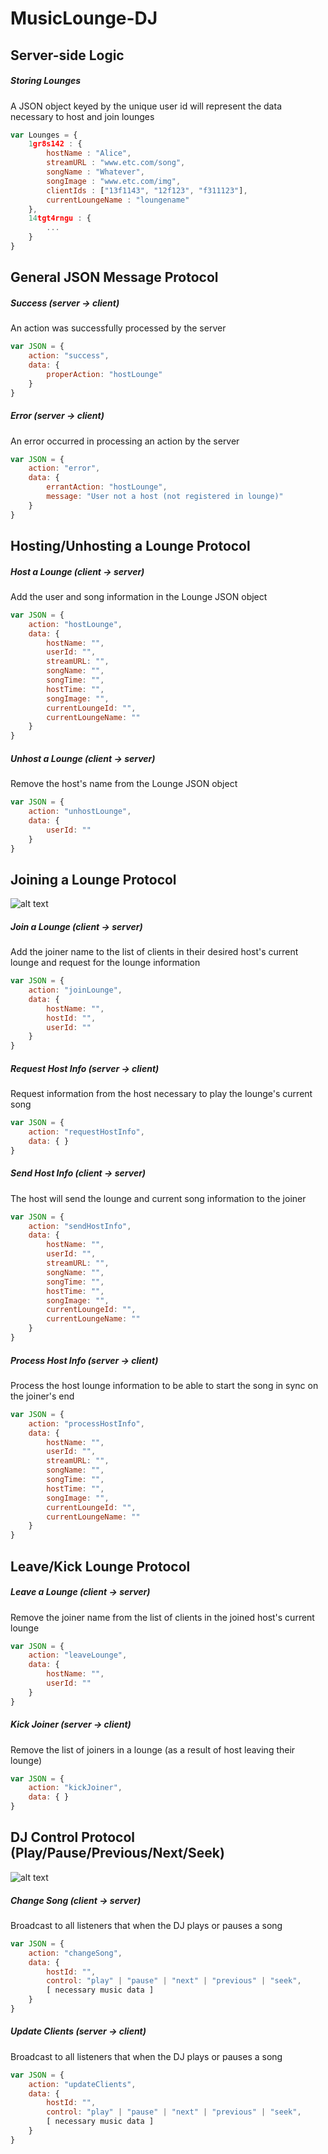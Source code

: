 # MusicLounge-DJ

## Server-side Logic
##### Storing Lounges
A JSON object keyed by the unique user id will represent the data necessary to host and join lounges
```javascript
var Lounges = {
	1gr8s142 : {
		hostName : "Alice",
		streamURL : "www.etc.com/song",
		songName : "Whatever",
		songImage : "www.etc.com/img",
		clientIds : ["13f1143", "12f123", "f311123"],
		currentLoungeName : "loungename"
	},
	14tgt4rngu : {
		...
	}
}
```

## General JSON Message Protocol

##### Success (server → client)
An action was successfully processed by the server
```javascript
var JSON = {
	action: "success",
	data: {
		properAction: "hostLounge"
	}
}
```

##### Error (server → client)
An error occurred in processing an action by the server
```javascript
var JSON = {
	action: "error",
	data: {
		errantAction: "hostLounge",
		message: "User not a host (not registered in lounge)"
	}
}
```

## Hosting/Unhosting a Lounge Protocol
##### Host a Lounge (client → server)
Add the user and song information in the Lounge JSON object
```javascript
var JSON = {
	action: "hostLounge",
	data: {
		hostName: "",
		userId: "",
		streamURL: "",
		songName: "",
		songTime: "",
		hostTime: "",
		songImage: "",
		currentLoungeId: "",
		currentLoungeName: ""
	}
}

```

##### Unhost a Lounge (client → server)
Remove the host's name from the Lounge JSON object
```javascript
var JSON = {
	action: "unhostLounge",
	data: {
		userId: ""
	}
}
```

## Joining a Lounge Protocol
![alt text](http://i66.tinypic.com/2cgyibn.jpg)

##### Join a Lounge (client → server)
Add the joiner name to the list of clients in their desired host's current lounge and request for the lounge information
```javascript
var JSON = {
	action: "joinLounge",
	data: {
		hostName: "",
		hostId: "",
		userId: ""
	}
}
```

##### Request Host Info (server → client)
Request information from the host necessary to play the lounge's current song
```javascript
var JSON = {
	action: "requestHostInfo",
	data: { }
}
```

##### Send Host Info (client → server)
The host will send the lounge and current song information to the joiner
```javascript
var JSON = {
	action: "sendHostInfo",
	data: { 
		hostName: "",
		userId: "",
		streamURL: "",
		songName: "",
		songTime: "",
		hostTime: "",
		songImage: "",
		currentLoungeId: "",
		currentLoungeName: ""
	}
}
```

##### Process Host Info (server → client)
Process the host lounge information to be able to start the song in sync on the joiner's end
```javascript
var JSON = {
	action: "processHostInfo",
	data: {
		hostName: "",
		userId: "",
		streamURL: "",
		songName: "",
		songTime: "",
		hostTime: "",
		songImage: "",
		currentLoungeId: "",
		currentLoungeName: ""
	}
}
```


## Leave/Kick Lounge Protocol
##### Leave a Lounge (client → server)
Remove the joiner name from the list of clients in the joined host's current lounge
```javascript
var JSON = {
	action: "leaveLounge",
	data: {
		hostName: "",
		userId: ""
	}
}
```

##### Kick Joiner (server → client)
Remove the list of joiners in a lounge (as a result of host leaving their lounge)
```javascript
var JSON = {
	action: "kickJoiner",
	data: { }
}
```

## DJ Control Protocol (Play/Pause/Previous/Next/Seek)
![alt text](http://i66.tinypic.com/zwym3d.png)
##### Change Song (client → server)
Broadcast to all listeners that when the DJ plays or pauses a song
```javascript
var JSON = {
	action: "changeSong",
	data: {
		hostId: "",
		control: "play" | "pause" | "next" | "previous" | "seek",
		[ necessary music data ]
	}
}
```

##### Update Clients (server → client)
Broadcast to all listeners that when the DJ plays or pauses a song
```javascript
var JSON = {
	action: "updateClients",
	data: {
		hostId: "",
		control: "play" | "pause" | "next" | "previous" | "seek",
		[ necessary music data ]
	}
}
```
